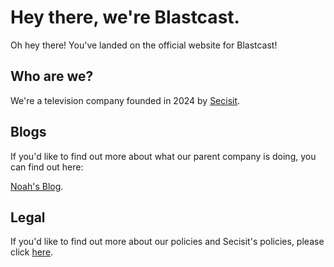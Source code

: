 # Hey there, we're Blastcast.
Oh hey there! You've landed on the official website for Blastcast!

## Who are we?
We're a television company founded in 2024 by [Secisit](https://secisit.com).

## Blogs
If you'd like to find out more about what our parent company is doing, you can find out here:

[Noah's Blog](https://secisit.com/blog/noah).

## Legal
If you'd like to find out more about our policies and Secisit's policies, please click [here](https://secisit.com/legal).

